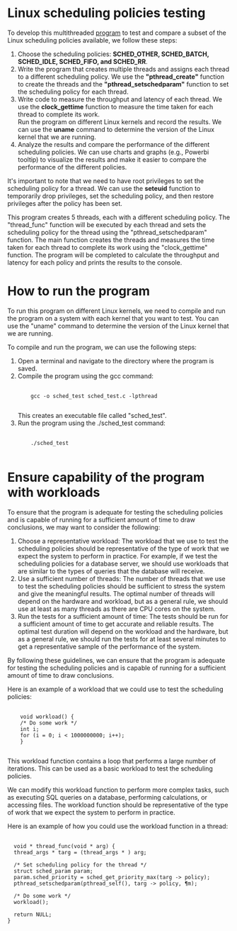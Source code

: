 # Linux scheduling policies testing
To develop this multithreaded <a href="https://github.com/hamed-yazdi/Linux-CPU-Benchmarking/blob/main/benchmark.c">program</a> to test and compare a subset of the Linux scheduling policies available, we follow these steps:

<ol>
  <li>Choose the scheduling policies: <b>SCHED_OTHER, SCHED_BATCH, SCHED_IDLE, SCHED_FIFO, and SCHED_RR</b>.</li>
  <li>Write the program that creates multiple threads and assigns each thread to a different scheduling policy. We use the <b>"pthread_create"</b> function to create the threads and the <b>"pthread_setschedparam"</b> function to set the scheduling policy for each thread.
</li>
  <li>Write code to measure the throughput and latency of each thread. We use the <b>clock_gettime</b> function to measure the time taken for each thread to complete its work.
</li>Run the program on different Linux kernels and record the results. We can use the <b>uname</b> command to determine the version of the Linux kernel that we are running.</li>
 
<li>Analyze the results and compare the performance of the different scheduling policies. We can use charts and graphs (e.g., Powerbi tooltip) to visualize the results and make it easier to compare the performance of the different policies.</li>
  
</ol>

It's important to note that we need to have root privileges to set the scheduling policy for a thread. We can use the <b>seteuid</b> function to temporarily drop privileges, set the scheduling policy, and then restore privileges after the policy has been set.

This program creates 5 threads, each with a different scheduling policy. The "thread_func" function will be executed by each thread and sets the scheduling policy for the thread using the "pthread_setschedparam" function. The main function creates the threads and measures the time taken for each thread to complete its work using the "clock_gettime" function. The program will be completed to calculate the throughput and latency for each policy and prints the results to the console.
 
# How to run the program
To run this program on different Linux kernels, we need to compile and run the program on a system with each kernel that you want to test. You can use the "uname" command to determine the version of the Linux kernel that we are running.
 
 
To compile and run the program, we can use the following steps:
<ol> 
  <li>Open a terminal and navigate to the directory where the program is saved.</li>
  <li>Compile the program using the gcc command:  <pre>
  <code>
    gcc -o sched_test sched_test.c -lpthread
  </code>
</pre>
  This creates an executable file called "sched_test".
  </li>
  <li> Run the program using the ./sched_test command: </li>
  <pre>
  <code>
    ./sched_test
  </code>
</pre>

</ol>


# Ensure capability of the program with workloads
To ensure that the program is adequate for testing the scheduling policies and is capable of running for a sufficient amount of time to draw conclusions, we may want to consider the following:
<ol> 
  <li> Choose a representative workload: The workload that we use to test the scheduling policies should be representative of the type of work that we expect the system to perform in practice. For example, if we test the scheduling policies for a database server, we should use workloads that are similar to the types of queries that the database will receive.  </li>
 
<li>  Use a sufficient number of threads: The number of threads that we use to test the scheduling policies should be sufficient to stress the system and give the meaningful results. The optimal number of threads will depend on the hardware and workload, but as a general rule, we should use at least as many threads as there are CPU cores on the system. </li> 
 
<li>  Run the tests for a sufficient amount of time: The tests should be run for a sufficient amount of time to get accurate and reliable results. The optimal test duration will depend on the workload and the hardware, but as a general rule, we should run the tests for at least several minutes to get a representative sample of the performance of the system. </li> 
 </ol> 
 
By following these guidelines, we can ensure that the program is adequate for testing the scheduling policies and is capable of running for a sufficient amount of time to draw conclusions.
 
Here is an example of a workload that we could use to test the scheduling policies:
 
<pre>
  <code>
    void workload() {
    /* Do some work */
    int i;
    for (i = 0; i < 1000000000; i++);
    }
  </code>
</pre>


 
This workload function contains a loop that performs a large number of iterations. This can be used as a basic workload to test the scheduling policies.
 
We can modify this workload function to perform more complex tasks, such as executing SQL queries on a database, performing calculations, or accessing files. The workload function should be representative of the type of work that we expect the system to perform in practice.
 
Here is an example of how you could use the workload function in a thread:


<pre>
  <code>
  void * thread_func(void * arg) {
  thread_args * targ = (thread_args * ) arg;

  /* Set scheduling policy for the thread */
  struct sched_param param;
  param.sched_priority = sched_get_priority_max(targ -> policy);
  pthread_setschedparam(pthread_self(), targ -> policy, ¶m);

  /* Do some work */
  workload();

  return NULL;
}
  </code>
</pre>



 
